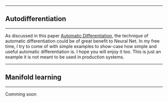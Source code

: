 -----------------------------
## Autodifferentiation
-------------------------
As discussed in this paper [Automatic Differentiation](https://arxiv.org/pdf/1502.05767.pdf), the technique of automatic differentiation could be of great benefit to Neural Net. In my free time, I try to come of with simple examples to show-case how simple and useful automatic differentiation is. I hope you will enjoy it too. This is just an example it is not meant to be used in production systems.

------------------------
## Manifold learning
------------------------

Comming soon
